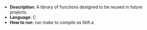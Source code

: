 - **Description**: A library of functions designed to be reused in future projects.
- **Language**: C
- **How to run**: run make to compile as libft.a
